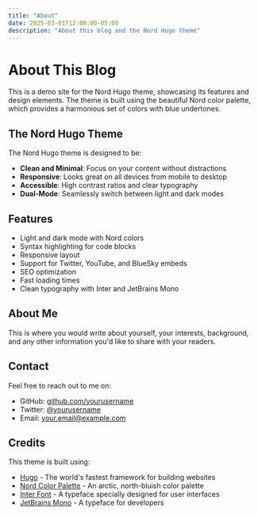 ```yaml
---
title: "About"
date: 2025-03-01T12:00:00-05:00
description: "About this blog and the Nord Hugo theme"
---
```


# About This Blog

This is a demo site for the Nord Hugo theme, showcasing its features and design elements. The theme is built using the beautiful Nord color palette, which provides a harmonious set of colors with blue undertones.

## The Nord Hugo Theme

The Nord Hugo theme is designed to be:

- **Clean and Minimal**: Focus on your content without distractions
- **Responsive**: Looks great on all devices from mobile to desktop
- **Accessible**: High contrast ratios and clear typography
- **Dual-Mode**: Seamlessly switch between light and dark modes

## Features

- Light and dark mode with Nord colors
- Syntax highlighting for code blocks
- Responsive layout
- Support for Twitter, YouTube, and BlueSky embeds
- SEO optimization
- Fast loading times
- Clean typography with Inter and JetBrains Mono

## About Me

This is where you would write about yourself, your interests, background, and any other information you'd like to share with your readers.

## Contact

Feel free to reach out to me on:

- GitHub: [github.com/yourusername](https://github.com/yourusername)
- Twitter: [@yourusername](https://twitter.com/yourusername)
- Email: your.email@example.com

## Credits

This theme is built using:

- [Hugo](https://gohugo.io/) - The world's fastest framework for building websites
- [Nord Color Palette](https://www.nordtheme.com/) - An arctic, north-bluish color palette
- [Inter Font](https://rsms.me/inter/) - A typeface specially designed for user interfaces
- [JetBrains Mono](https://www.jetbrains.com/lp/mono/) - A typeface for developers
